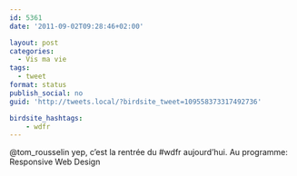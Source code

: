 ```yaml
---
id: 5361
date: '2011-09-02T09:28:46+02:00'

layout: post
categories:
  - Vis ma vie
tags:
  - tweet
format: status
publish_social: no
guid: 'http://tweets.local/?birdsite_tweet=109558373317492736'

birdsite_hashtags:
    - wdfr
---
```


@tom\_rousselin yep, c’est la rentrée du #wdfr aujourd’hui. Au programme: Responsive Web Design